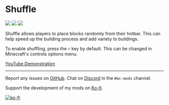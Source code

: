 # Shuffle
[![](http://cf.way2muchnoise.eu/full_360916_downloads.svg)](https://www.curseforge.com/minecraft/mc-mods/shuffle)
[![](https://img.shields.io/modrinth/dt/shuffle?logo=modrinth&style=flat)](https://www.modrinth.com/mod/shuffle)
[![](http://cf.way2muchnoise.eu/versions/360916.svg)](https://www.curseforge.com/minecraft/mc-mods/shuffle)

Shuffle allows players to place blocks randomly from their hotbar. This can help speed up the building process and add variety to buildings.

To enable shuffling, press the `r` key by default. This can be changed in Minecraft's controls options menu.

[YouTube Demonstration](https://youtu.be/iTEJO_tNMgs)

---

Report any issues on [GitHub](https://github.com/Trikzon/modid/issues). Chat on [Discord](https://discord.gg/aUwZKagWh2) in the `#mc-mods` channel.

Support the development of my mods on [Ko-fi](https://ko-fi.com/X7X8D56YI).

[![ko-fi](https://ko-fi.com/img/githubbutton_sm.svg)](https://ko-fi.com/X7X8D56YI)
